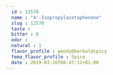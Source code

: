 ```yaml
---
  id : 12578
  name : "4'-Isopropylacetophenone"
  slug : 12578
  taste : 
  bitter : 0
  odor : 
  natural : 1
  flavor_profile : woody@herbal@spicy
  fema_flavor_profile : Spice
  date : 2019-03-26T08:47:11+01:00
---
```



